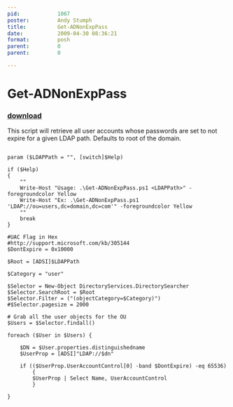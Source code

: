 ```yaml
---
pid:            1067
poster:         Andy Stumph
title:          Get-ADNonExpPass
date:           2009-04-30 08:36:21
format:         posh
parent:         0
parent:         0

---
```


# Get-ADNonExpPass

### [download](1067.ps1)

This script will retrieve all user accounts whose passwords are set to not expire for a given LDAP path. Defaults to root of the domain.

```posh

param ($LDAPPath = "", [switch]$Help)

if ($Help)
{
	""
	Write-Host "Usage: .\Get-ADNonExpPass.ps1 <LDAPPath>" -foregroundcolor Yellow
	Write-Host "Ex: .\Get-ADNonExpPass.ps1 'LDAP://ou=users,dc=domain,dc=com'" -foregroundcolor Yellow
	""
	break
}

#UAC Flag in Hex
#http://support.microsoft.com/kb/305144
$DontExpire = 0x10000

$Root = [ADSI]$LDAPPath

$Category = "user"

$Selector = New-Object DirectoryServices.DirectorySearcher
$Selector.SearchRoot = $Root 
$Selector.Filter = ("(objectCategory=$Category)")
#$Selector.pagesize = 2000

# Grab all the user objects for the OU
$Users = $Selector.findall()

foreach ($User in $Users) {

	$DN = $User.properties.distinguishedname
	$UserProp = [ADSI]"LDAP://$dn"
	
	if (($UserProp.UserAccountControl[0] -band $DontExpire) -eq 65536)
		{
		$UserProp | Select Name, UserAccountControl
		}

}

```
